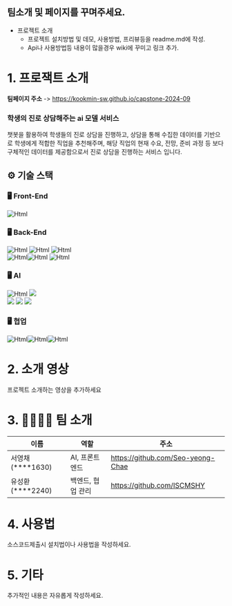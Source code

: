 ## 팀소개 및 페이지를 꾸며주세요.

- 프로젝트 소개
  - 프로젝트 설치방법 및 데모, 사용방법, 프리뷰등을 readme.md에 작성.
  - Api나 사용방법등 내용이 많을경우 wiki에 꾸미고 링크 추가.

# 1. 프로잭트 소개

**팀페이지 주소** -> https://kookmin-sw.github.io/capstone-2024-09

### 학생의 진로 상담해주는 ai 모델 서비스
챗봇을 활용하여 학생들의 진로 상담을 진행하고, 상담을 통해 수집한 데이터를 기반으로 학생에게 적합한 직업을 추천해주며, 해당 직업의 현재 수요, 전망, 준비 과정 등 보다 구체적인 데이터를 제공함으로서 진로 상담을 진행하는 서비스 입니다.

## ⚙ 기술 스택
### 🖥 Front-End
<img alt="Html" src ="https://img.shields.io/badge/streamlit-FFFFFF.svg?&style=for-the-badge&logo=streamlit&logoColor=red"/>

### 🖥 Back-End
<img alt="Html" src ="https://img.shields.io/badge/streamlit-FFFFFF.svg?&style=for-the-badge&logo=streamlit&logoColor=red"/> <img alt="Html" src ="https://img.shields.io/badge/nginx-009639.svg?&style=for-the-badge&logo=nginx&logoColor=green"/> <img alt="Html" src ="https://img.shields.io/badge/AWS EC2-FF9900.svg?&style=for-the-badge&logo=amazonec2&logoColor=green"/>\
<img alt="Html" src ="https://img.shields.io/badge/GHCR-181717.svg?&style=for-the-badge&logo=github&logoColor=white"/><img alt="Html" src ="https://img.shields.io/badge/Docker-2496ED.svg?&style=for-the-badge&logo=Docker&logoColor=white"/> <img alt="Html" src ="https://img.shields.io/badge/Github Actions-2088FF.svg?&style=for-the-badge&logo=Github Actions&logoColor=white"/>

### 🖥 AI
<img alt="Html" src="https://img.shields.io/badge/scikit learn-F7931E.svg?style=for-the-badge&logo=scikitlearn&logoColor=white"> <img src="https://img.shields.io/badge/google colab-F9AB00?style=for-the-badge&logo=googlecolab&logoColor=white"> \
<img src="https://img.shields.io/badge/pandas-150458?style=for-the-badge&logo=pandas&logoColor=white">  <img src="https://img.shields.io/badge/numpy-013243?style=for-the-badge&logo=numpy&logoColor=white"> <img src="https://img.shields.io/badge/json-000000?style=for-the-badge&logo=json&logoColor=white">

### 🖥 협업
<img alt="Html" src ="https://img.shields.io/badge/github-181717.svg?&style=for-the-badge&logo=github&logoColor=white"/><img alt="Html" src ="https://img.shields.io/badge/Notion-000000.svg?&style=for-the-badge&logo=Notion&logoColor=white"/><img alt="Html" src ="https://img.shields.io/badge/Slack-4A154B.svg?&style=for-the-badge&logo=Slack&logoColor=white"/>


# 2. 소개 영상

프로젝트 소개하는 영상을 추가하세요

# 3. 👩‍👩‍👧‍👧 팀 소개

|이름|역할|주소|
|------|---|---|
|서영채(****1630)|AI, 프론트엔드|https://github.com/Seo-yeong-Chae|
|유성환(****2240)|백엔드, 협업 관리|https://github.com/ISCMSHY|


# 4. 사용법

소스코드제출시 설치법이나 사용법을 작성하세요.

# 5. 기타

추가적인 내용은 자유롭게 작성하세요.
